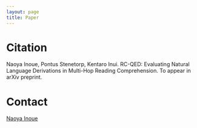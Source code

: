 ```yaml
---
layout: page
title: Paper
---
```


# Citation

Naoya Inoue, Pontus Stenetorp, Kentaro Inui. RC-QED: Evaluating Natural Language Derivations in Multi-Hop Reading Comprehension. To appear in arXiv preprint.


# Contact

[Naoya Inoue](https://naoya-i.github.io)
